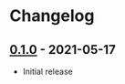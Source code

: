 # Changelog

## [0.1.0] - 2021-05-17

- Initial release

<!-- http://keepachangelog.com/ -->

<!-- [0.1.1]: https://github.com/zce/zce-pages/compare/v0.1.0...v0.1.1 -->
[0.1.0]: https://github.com/zce/zce-pages/releases/tag/v0.1.0
